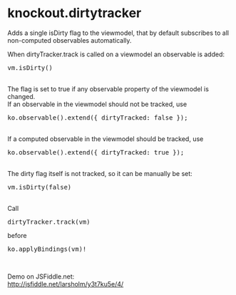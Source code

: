 # knockout.dirtytracker
Adds a single isDirty flag to the viewmodel, that by default subscribes to all non-computed observables automatically.<br />

When dirtyTracker.track is called on a viewmodel an  observable is added:<pre>vm.isDirty()</pre><br />
The flag is set to true if any observable property of the viewmodel is changed.<br />
If an observable in the viewmodel should not be tracked, use <pre>ko.observable().extend({ dirtyTracked: false });</pre><br />
If a computed observable in the viewmodel should be tracked, use <pre>ko.observable().extend({ dirtyTracked: true });</pre><br />
The dirty flag itself is not tracked, so it can be manually be set: <pre>vm.isDirty(false)</pre><br />
Call <pre>dirtyTracker.track(vm)</pre> before <pre>ko.applyBindings(vm)!</pre><br />

Demo on JSFiddle.net:<br />
<a href="http://jsfiddle.net/larsholm/y3t7ku5e/4/">http://jsfiddle.net/larsholm/y3t7ku5e/4/</a>
